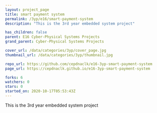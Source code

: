 ```yaml
---
layout: project_page
title: smart payment system
permalink: /3yp/e16/smart-payment-system
description: "This is the 3rd year embedded system project"

has_children: false
parent: E16 Cyber-Physical Systems Projects
grand_parent: Cyber-Physical Systems Projects

cover_url: /data/categories/3yp/cover_page.jpg
thumbnail_url: /data/categories/3yp/thumbnail.jpg

repo_url: https://github.com/cepdnaclk/e16-3yp-smart-payment-system
page_url: https://cepdnaclk.github.io/e16-3yp-smart-payment-system

forks: 6
watchers: 0
stars: 0
started_on: 2020-10-17T05:53:43Z
---
```

This is the 3rd year embedded system project

